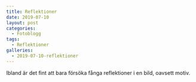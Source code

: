 ```yaml
---
title: Reflektioner
date: 2019-07-10
layout: post
categories:
  - Fotoblogg
tags:
  - Reflektioner
galleries:
  - 2019-07-10-reflektioner
---
```


Ibland är det fint att bara försöka fånga reflektioner i en bild, oavsett motiv.
